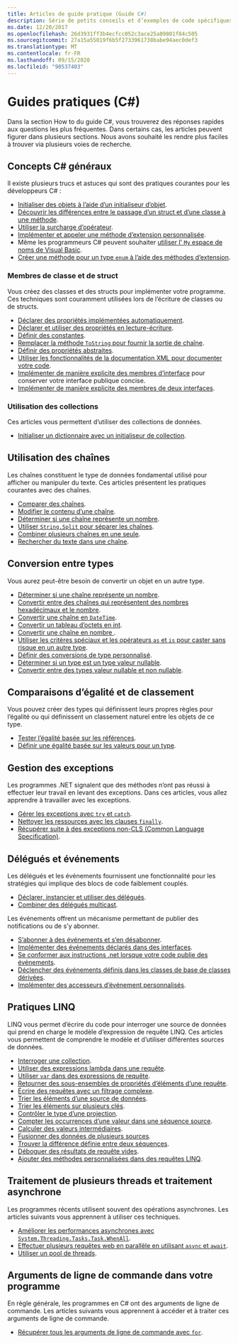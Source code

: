 ```yaml
---
title: Articles de guide pratique (Guide C#)
description: Série de petits conseils et d’exemples de code spécifiques courts
ms.date: 12/20/2017
ms.openlocfilehash: 26d3931ff3b4ecfcc052c3ace25a09801f84c505
ms.sourcegitcommit: 27a15a55019f6b5f2733961738babe94aec0def3
ms.translationtype: MT
ms.contentlocale: fr-FR
ms.lasthandoff: 09/15/2020
ms.locfileid: "90537403"
---
```

# <a name="how-to-c"></a>Guides pratiques (C#)

Dans la section How to du guide C#, vous trouverez des réponses rapides aux questions les plus fréquentes. Dans certains cas, les articles peuvent figurer dans plusieurs sections. Nous avons souhaité les rendre plus faciles à trouver via plusieurs voies de recherche.

## <a name="general-c-concepts"></a>Concepts C# généraux

Il existe plusieurs trucs et astuces qui sont des pratiques courantes pour les développeurs C# :

- [Initialiser des objets à l’aide d’un initialiseur d’objet](../programming-guide/classes-and-structs/how-to-initialize-objects-by-using-an-object-initializer.md).
- [Découvrir les différences entre le passage d’un struct et d’une classe à une méthode](../programming-guide/classes-and-structs/how-to-know-the-difference-passing-a-struct-and-passing-a-class-to-a-method.md).
- [Utiliser la surcharge d’opérateur](../language-reference/operators/operator-overloading.md).
- [Implémenter et appeler une méthode d’extension personnalisée](../programming-guide/classes-and-structs/how-to-implement-and-call-a-custom-extension-method.md).
- Même les programmeurs C# peuvent souhaiter [utiliser l' `My` espace de noms de Visual Basic](../programming-guide/namespaces/how-to-use-the-my-namespace.md).
- [Créer une méthode pour un type `enum` à l’aide des méthodes d’extension](../programming-guide/classes-and-structs/how-to-create-a-new-method-for-an-enumeration.md).

### <a name="class-and-struct-members"></a>Membres de classe et de struct

Vous créez des classes et des structs pour implémenter votre programme. Ces techniques sont couramment utilisées lors de l’écriture de classes ou de structs.

- [Déclarer des propriétés implémentées automatiquement](../programming-guide/classes-and-structs/how-to-implement-a-lightweight-class-with-auto-implemented-properties.md).
- [Déclarer et utiliser des propriétés en lecture-écriture](../programming-guide/classes-and-structs/how-to-declare-and-use-read-write-properties.md).
- [Définir des constantes](../programming-guide/classes-and-structs/how-to-define-constants.md).
- [Remplacer la méthode `ToString` pour fournir la sortie de chaîne](../programming-guide/classes-and-structs/how-to-override-the-tostring-method.md).
- [Définir des propriétés abstraites](../programming-guide/classes-and-structs/how-to-define-abstract-properties.md).
- [Utiliser les fonctionnalités de la documentation XML pour documenter votre code](../programming-guide/xmldoc/how-to-use-the-xml-documentation-features.md).
- [Implémenter de manière explicite des membres d’interface](../programming-guide/interfaces/how-to-explicitly-implement-interface-members.md) pour conserver votre interface publique concise.
- [Implémenter de manière explicite des membres de deux interfaces](../programming-guide/interfaces/how-to-explicitly-implement-members-of-two-interfaces.md).

### <a name="working-with-collections"></a>Utilisation des collections

Ces articles vous permettent d’utiliser des collections de données.

- [Initialiser un dictionnaire avec un initialiseur de collection](../programming-guide/classes-and-structs/how-to-initialize-a-dictionary-with-a-collection-initializer.md).

## <a name="working-with-strings"></a>Utilisation des chaînes

Les chaînes constituent le type de données fondamental utilisé pour afficher ou manipuler du texte. Ces articles présentent les pratiques courantes avec des chaînes.

- [Comparer des chaînes](compare-strings.md).
- [Modifier le contenu d’une chaîne](modify-string-contents.md).
- [Déterminer si une chaîne représente un nombre](../programming-guide/strings/how-to-determine-whether-a-string-represents-a-numeric-value.md).
- [Utiliser `String.Split` pour séparer les chaînes](parse-strings-using-split.md).
- [Combiner plusieurs chaînes en une seule](concatenate-multiple-strings.md).
- [Rechercher du texte dans une chaîne](search-strings.md).

## <a name="convert-between-types"></a>Conversion entre types

Vous aurez peut-être besoin de convertir un objet en un autre type.

- [Déterminer si une chaîne représente un nombre](../programming-guide/strings/how-to-determine-whether-a-string-represents-a-numeric-value.md).
- [Convertir entre des chaînes qui représentent des nombres hexadécimaux et le nombre](../programming-guide/types/how-to-convert-between-hexadecimal-strings-and-numeric-types.md).
- [Convertir une chaîne en `DateTime`](../../standard/base-types/parsing-datetime.md).
- [Convertir un tableau d’octets en int](../programming-guide/types/how-to-convert-a-byte-array-to-an-int.md).
- [Convertir une chaîne en nombre ](../programming-guide/types/how-to-convert-a-string-to-a-number.md).
- [Utiliser les critères spéciaux et les opérateurs `as` et `is` pour caster sans risque en un autre type](safely-cast-using-pattern-matching-is-and-as-operators.md).
- [Définir des conversions de type personnalisé](../language-reference/operators/user-defined-conversion-operators.md).
- [Déterminer si un type est un type valeur nullable](../language-reference/builtin-types/nullable-value-types.md#how-to-identify-a-nullable-value-type).
- [Convertir entre des types valeur nullable et non nullable](../language-reference/builtin-types/nullable-value-types.md#conversion-from-a-nullable-value-type-to-an-underlying-type).

## <a name="equality-and-ordering-comparisons"></a>Comparaisons d’égalité et de classement

Vous pouvez créer des types qui définissent leurs propres règles pour l’égalité ou qui définissent un classement naturel entre les objets de ce type.

- [Tester l’égalité basée sur les références](../programming-guide/statements-expressions-operators/how-to-test-for-reference-equality-identity.md).
- [Définir une égalité basée sur les valeurs pour un type](../programming-guide/statements-expressions-operators/how-to-define-value-equality-for-a-type.md).

## <a name="exception-handling"></a>Gestion des exceptions

Les programmes .NET signalent que des méthodes n’ont pas réussi à effectuer leur travail en levant des exceptions. Dans ces articles, vous allez apprendre à travailler avec les exceptions.

- [Gérer les exceptions avec `try` et `catch`](../programming-guide/exceptions/how-to-handle-an-exception-using-try-catch.md).
- [Nettoyer les ressources avec les clauses `finally`](../programming-guide/exceptions/how-to-execute-cleanup-code-using-finally.md).
- [Récupérer suite à des exceptions non-CLS (Common Language Specification)](../programming-guide/exceptions/how-to-catch-a-non-cls-exception.md).

## <a name="delegates-and-events"></a>Délégués et événements

Les délégués et les événements fournissent une fonctionnalité pour les stratégies qui implique des blocs de code faiblement couplés.

- [Déclarer, instancier et utiliser des délégués](../programming-guide/delegates/how-to-declare-instantiate-and-use-a-delegate.md).
- [Combiner des délégués multicast](../programming-guide/delegates/how-to-combine-delegates-multicast-delegates.md).

Les événements offrent un mécanisme permettant de publier des notifications ou de s’y abonner.

- [S’abonner à des événements et s’en désabonner](../programming-guide/events/how-to-subscribe-to-and-unsubscribe-from-events.md).
- [Implémenter des événements déclarés dans des interfaces](../programming-guide/events/how-to-implement-interface-events.md).
- [Se conformer aux instructions .net lorsque votre code publie des événements](../programming-guide/events/how-to-publish-events-that-conform-to-net-framework-guidelines.md).
- [Déclencher des événements définis dans les classes de base de classes dérivées](../programming-guide/events/how-to-raise-base-class-events-in-derived-classes.md).
- [Implémenter des accesseurs d’événement personnalisés](../programming-guide/events/how-to-implement-custom-event-accessors.md).

## <a name="linq-practices"></a>Pratiques LINQ

LINQ vous permet d’écrire du code pour interroger une source de données qui prend en charge le modèle d’expression de requête LINQ. Ces articles vous permettent de comprendre le modèle et d’utiliser différentes sources de données.

- [Interroger une collection](../programming-guide/concepts/linq/how-to-query-an-arraylist-with-linq.md).
- [Utiliser des expressions lambda dans une requête](../programming-guide/statements-expressions-operators/how-to-use-lambda-expressions-in-a-query.md).
- [Utiliser `var` dans des expressions de requête](../programming-guide/classes-and-structs/how-to-use-implicitly-typed-local-variables-and-arrays-in-a-query-expression.md).
- [Retourner des sous-ensembles de propriétés d’éléments d’une requête](../programming-guide/classes-and-structs/how-to-return-subsets-of-element-properties-in-a-query.md).
- [Écrire des requêtes avec un filtrage complexe](../../standard/linq/write-queries-complex-filtering.md).
- [Trier les éléments d’une source de données](../../standard/linq/sort-elements.md).
- [Trier les éléments sur plusieurs clés](../../standard/linq/sort-elements-multiple-keys.md).
- [Contrôler le type d’une projection](../../standard/linq/control-type-projection.md).
- [Compter les occurrences d’une valeur dans une séquence source](../programming-guide/concepts/linq/how-to-count-occurrences-of-a-word-in-a-string-linq.md).
- [Calculer des valeurs intermédiaires](../../standard/linq/calculate-intermediate-values.md).
- [Fusionner des données de plusieurs sources](../programming-guide/concepts/linq/how-to-populate-object-collections-from-multiple-sources-linq.md).
- [Trouver la différence définie entre deux séquences](../programming-guide/concepts/linq/how-to-find-the-set-difference-between-two-lists-linq.md).
- [Déboguer des résultats de requête vides](../../standard/linq/debug-empty-query-results-sets.md).
- [Ajouter des méthodes personnalisées dans des requêtes LINQ](../programming-guide/concepts/linq/how-to-add-custom-methods-for-linq-queries.md).

## <a name="multiple-threads-and-async-processing"></a>Traitement de plusieurs threads et traitement asynchrone

Les programmes récents utilisent souvent des opérations asynchrones. Les articles suivants vous apprennent à utiliser ces techniques.

- [Améliorer les performances asynchrones avec `System.Threading.Tasks.Task.WhenAll`](../programming-guide/concepts/async/index.md).
- [Effectuer plusieurs requêtes web en parallèle en utilisant `async` et `await`](../programming-guide/concepts/async/index.md).
- [Utiliser un pool de threads](../../standard/threading/the-managed-thread-pool.md#using-the-thread-pool).

## <a name="command-line-args-to-your-program"></a>Arguments de ligne de commande dans votre programme

En règle générale, les programmes en C# ont des arguments de ligne de commande. Les articles suivants vous apprennent à accéder et à traiter ces arguments de ligne de commande.

- [Récupérer tous les arguments de ligne de commande avec `for`](../programming-guide/main-and-command-args/how-to-display-command-line-arguments.md).
